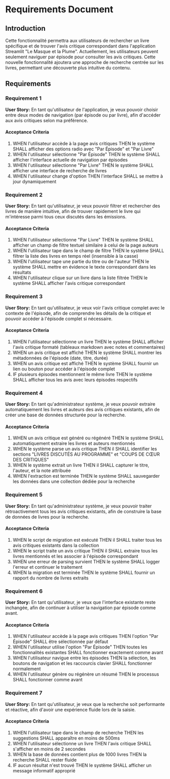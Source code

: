 # Requirements Document

## Introduction

Cette fonctionnalité permettra aux utilisateurs de rechercher un livre spécifique et de trouver l'avis critique correspondant dans l'application Streamlit "Le Masque et la Plume". Actuellement, les utilisateurs peuvent seulement naviguer par épisode pour consulter les avis critiques. Cette nouvelle fonctionnalité ajoutera une approche de recherche centrée sur les livres, permettant une découverte plus intuitive du contenu.

## Requirements

### Requirement 1

**User Story:** En tant qu'utilisateur de l'application, je veux pouvoir choisir entre deux modes de navigation (par épisode ou par livre), afin d'accéder aux avis critiques selon ma préférence.

#### Acceptance Criteria

1. WHEN l'utilisateur accède à la page avis critiques THEN le système SHALL afficher des options radio avec "Par Épisode" et "Par Livre"
2. WHEN l'utilisateur sélectionne "Par Épisode" THEN le système SHALL afficher l'interface actuelle de navigation par épisodes
3. WHEN l'utilisateur sélectionne "Par Livre" THEN le système SHALL afficher une interface de recherche de livres
4. WHEN l'utilisateur change d'option THEN l'interface SHALL se mettre à jour dynamiquement

### Requirement 2

**User Story:** En tant qu'utilisateur, je veux pouvoir filtrer et rechercher des livres de manière intuitive, afin de trouver rapidement le livre qui m'intéresse parmi tous ceux discutés dans les émissions.

#### Acceptance Criteria

1. WHEN l'utilisateur sélectionne "Par Livre" THEN le système SHALL afficher un champ de filtre textuel similaire à celui de la page auteurs
2. WHEN l'utilisateur tape dans le champ de filtre THEN le système SHALL filtrer la liste des livres en temps réel (insensible à la casse)
3. WHEN l'utilisateur tape une partie du titre ou de l'auteur THEN le système SHALL mettre en évidence le texte correspondant dans les résultats
4. WHEN l'utilisateur clique sur un livre dans la liste filtrée THEN le système SHALL afficher l'avis critique correspondant

### Requirement 3

**User Story:** En tant qu'utilisateur, je veux voir l'avis critique complet avec le contexte de l'épisode, afin de comprendre les détails de la critique et pouvoir accéder à l'épisode complet si nécessaire.

#### Acceptance Criteria

1. WHEN l'utilisateur sélectionne un livre THEN le système SHALL afficher l'avis critique formaté (tableaux markdown avec notes et commentaires)
2. WHEN un avis critique est affiché THEN le système SHALL montrer les métadonnées de l'épisode (date, titre, durée)
3. WHEN un avis critique est affiché THEN le système SHALL fournir un lien ou bouton pour accéder à l'épisode complet
4. IF plusieurs épisodes mentionnent le même livre THEN le système SHALL afficher tous les avis avec leurs épisodes respectifs

### Requirement 4

**User Story:** En tant qu'administrateur système, je veux pouvoir extraire automatiquement les livres et auteurs des avis critiques existants, afin de créer une base de données structurée pour la recherche.

#### Acceptance Criteria

1. WHEN un avis critique est généré ou régénéré THEN le système SHALL automatiquement extraire les livres et auteurs mentionnés
2. WHEN le système parse un avis critique THEN il SHALL identifier les sections "LIVRES DISCUTÉS AU PROGRAMME" et "COUPS DE CŒUR DES CRITIQUES"
3. WHEN le système extrait un livre THEN il SHALL capturer le titre, l'auteur, et la note attribuée
4. WHEN l'extraction est terminée THEN le système SHALL sauvegarder les données dans une collection dédiée pour la recherche

### Requirement 5

**User Story:** En tant qu'administrateur système, je veux pouvoir traiter rétroactivement tous les avis critiques existants, afin de construire la base de données de livres pour la recherche.

#### Acceptance Criteria

1. WHEN le script de migration est exécuté THEN il SHALL traiter tous les avis critiques existants dans la collection
2. WHEN le script traite un avis critique THEN il SHALL extraire tous les livres mentionnés et les associer à l'épisode correspondant
3. WHEN une erreur de parsing survient THEN le système SHALL logger l'erreur et continuer le traitement
4. WHEN la migration est terminée THEN le système SHALL fournir un rapport du nombre de livres extraits

### Requirement 6

**User Story:** En tant qu'utilisateur, je veux que l'interface existante reste inchangée, afin de continuer à utiliser la navigation par épisode comme avant.

#### Acceptance Criteria

1. WHEN l'utilisateur accède à la page avis critiques THEN l'option "Par Épisode" SHALL être sélectionnée par défaut
2. WHEN l'utilisateur utilise l'option "Par Épisode" THEN toutes les fonctionnalités existantes SHALL fonctionner exactement comme avant
3. WHEN l'utilisateur navigue entre les épisodes THEN la sélection, les boutons de navigation et les raccourcis clavier SHALL fonctionner normalement
4. WHEN l'utilisateur génère ou régénère un résumé THEN le processus SHALL fonctionner comme avant

### Requirement 7

**User Story:** En tant qu'utilisateur, je veux que la recherche soit performante et réactive, afin d'avoir une expérience fluide lors de la saisie.

#### Acceptance Criteria

1. WHEN l'utilisateur tape dans le champ de recherche THEN les suggestions SHALL apparaître en moins de 500ms
2. WHEN l'utilisateur sélectionne un livre THEN l'avis critique SHALL s'afficher en moins de 2 secondes
3. WHEN la base de données contient plus de 1000 livres THEN la recherche SHALL rester fluide
4. IF aucun résultat n'est trouvé THEN le système SHALL afficher un message informatif approprié